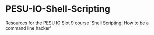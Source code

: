 # PESU-IO-Shell-Scripting
Resources for the PESU IO Slot 9 course 'Shell Scripting: How to be a command line hacker'
